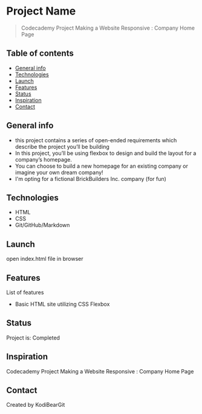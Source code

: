 # Project Name

> Codecademy Project Making a Website Responsive : Company Home Page

## Table of contents

* [General info](#general-info)
* [Technologies](#technologies)
* [Launch](#launch)
* [Features](#features)
* [Status](#status)
* [Inspiration](#inspiration)
* [Contact](#contact)

## General info

* this project contains a series of open-ended requirements which describe the project you’ll be building
* In this project, you’ll be using flexbox to design and build the layout for a company’s homepage.
* You can choose to build a new homepage for an existing company or imagine your own dream company!​
* I'm opting for a fictional BrickBuilders Inc. company (for fun)

## Technologies

* HTML
* CSS
* Git/GitHub/Markdown

## Launch

open index.html file in browser

## Features

List of features

* Basic HTML site utilizing CSS Flexbox

## Status

Project is: Completed

## Inspiration

Codecademy Project Making a Website Responsive : Company Home Page

## Contact

Created by KodiBearGit